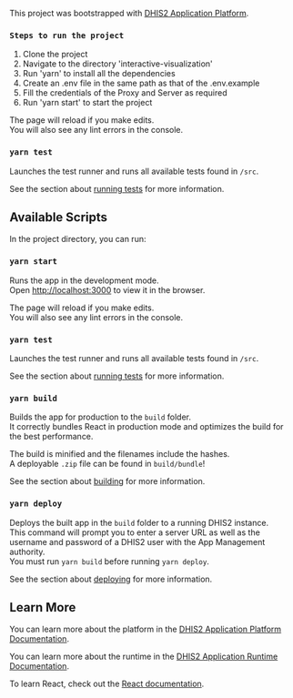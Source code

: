 This project was bootstrapped with [DHIS2 Application Platform](https://github.com/dhis2/app-platform).

### `Steps to run the project`

1. Clone the project
2. Navigate to the directory 'interactive-visualization'
3. Run 'yarn' to install all the dependencies
4. Create an .env file in the same path as that of the .env.example
5. Fill the credentials of the Proxy and Server as required
6. Run 'yarn start' to start the project  



The page will reload if you make edits.<br />
You will also see any lint errors in the console.

### `yarn test`

Launches the test runner and runs all available tests found in `/src`.<br />

See the section about [running tests](https://platform.dhis2.nu/#/scripts/test) for more information.









## Available Scripts

In the project directory, you can run:

### `yarn start`

Runs the app in the development mode.<br />
Open [http://localhost:3000](http://localhost:3000) to view it in the browser.

The page will reload if you make edits.<br />
You will also see any lint errors in the console.

### `yarn test`

Launches the test runner and runs all available tests found in `/src`.<br />

See the section about [running tests](https://platform.dhis2.nu/#/scripts/test) for more information.

### `yarn build`

Builds the app for production to the `build` folder.<br />
It correctly bundles React in production mode and optimizes the build for the best performance.

The build is minified and the filenames include the hashes.<br />
A deployable `.zip` file can be found in `build/bundle`!

See the section about [building](https://platform.dhis2.nu/#/scripts/build) for more information.

### `yarn deploy`

Deploys the built app in the `build` folder to a running DHIS2 instance.<br />
This command will prompt you to enter a server URL as well as the username and password of a DHIS2 user with the App Management authority.<br/>
You must run `yarn build` before running `yarn deploy`.<br />

See the section about [deploying](https://platform.dhis2.nu/#/scripts/deploy) for more information.

## Learn More

You can learn more about the platform in the [DHIS2 Application Platform Documentation](https://platform.dhis2.nu/).

You can learn more about the runtime in the [DHIS2 Application Runtime Documentation](https://runtime.dhis2.nu/).

To learn React, check out the [React documentation](https://reactjs.org/).
